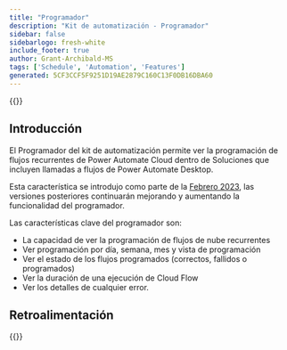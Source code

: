```yaml
---
title: "Programador"
description: "Kit de automatización - Programador"
sidebar: false
sidebarlogo: fresh-white
include_footer: true
author: Grant-Archibald-MS
tags: ['Schedule', 'Automation', 'Features']
generated: 5CF3CCF5F9251D19AE2879C160C13F0DB16DBA60
---
```


{{<toc>}}

## Introducción

El Programador del kit de automatización permite ver la programación de flujos recurrentes de Power Automate Cloud dentro de Soluciones que incluyen llamadas a flujos de Power Automate Desktop.

Esta característica se introdujo como parte de la [Febrero 2023](/es/releases/february-2023), las versiones posteriores continuarán mejorando y aumentando la funcionalidad del programador.

Las características clave del programador son:

- La capacidad de ver la programación de flujos de nube recurrentes
- Ver programación por día, semana, mes y vista de programación
- Ver el estado de los flujos programados (correctos, fallidos o programados)
- Ver la duración de una ejecución de Cloud Flow
- Ver los detalles de cualquier error.

## Retroalimentación

{{<questions name="/content/es/features/scheduler.json" completed="Gracias por proporcionar comentarios" showNavigationButtons="false" locale="es">}}

